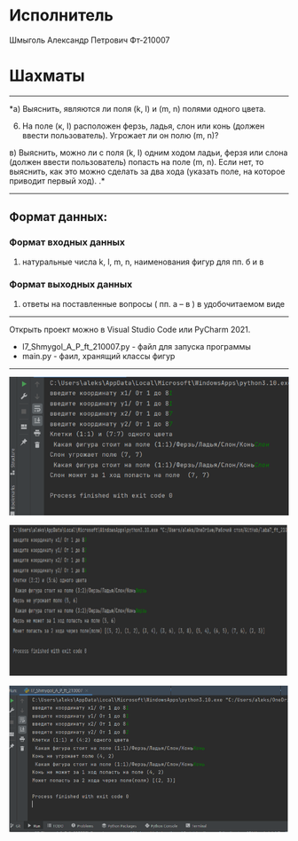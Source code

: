 # Исполнитель
Шмыголь Александр Петрович
Фт-210007

# Шахматы
____
*а) Выяснить, являются ли поля (k, I) и (m, n) полями одного цвета.  

6) На поле (к, I) расположен ферзь, ладья, слон или конь (должен ввести пользователь). Угрожает ли он полю (m, n)?  

в) Выяснить, можно ли с поля (k, I) одним ходом ладьи, ферзя или слона (должен ввести пользователь) попасть на поле (m, n). Если нет, то выяснить, как это можно сделать за два хода (указать поле, на которое приводит первый ход).  .*
____
## Формат данных:

### Формат входных данных
1. натуральные числа k, l, m, n, наименования фигур для пп. б и в

### Формат выходных данных
1. ответы на поставленные вопросы ( пп. а – в ) в удобочитаемом виде
____
Открыть проект можно в Visual Studio Code или PyCharm 2021.

- l7_Shmygol_A_P_ft_210007.py - файл для запуска программы
- main.py - фаил, хранящий классы фигур
____
![screen_1](https://github.com/saschaschmygol/laba7_ft_210007_Alexander_Shmygoll/raw/main/l7_1.png)

![screen_2](https://github.com/saschaschmygol/laba7_ft_210007_Alexander_Shmygoll/raw/main/l7_2.png)

![screen_2](https://github.com/saschaschmygol/laba7_ft_210007_Alexander_Shmygoll/raw/main/l7_3.png)
